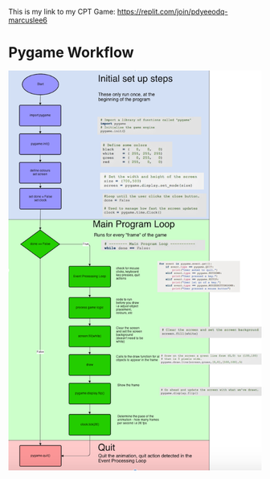 This is my link to my CPT Game:
https://replit.com/join/pdyeeodq-marcuslee6

# Pygame Workflow
![PygameLoop.png](PygameLoop.png)


